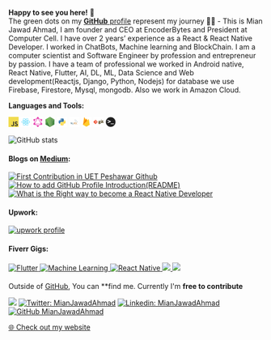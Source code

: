 
**Happy to see you here!** :star_struck: <br> The green dots on my [**GitHub** profile](https://github.com/MianJawadAhmad) represent my journey :running_man: - This is Mian Jawad Ahmad, I am founder and CEO at EncoderBytes and President at Computer Cell. I have over 2 years’ experience as a React & React Native Developer. I worked in ChatBots, Machine learning and BlockChain. I am a computer scientist and Software Engineer by profession and entrepreneur by passion. I have a team of professional we worked in Android native, React Native, Flutter, AI, DL, ML, Data Science and Web development(Reactjs, Django, Python, Nodejs) for database we use Firebase, Firestore, Mysql, mongodb. Also we work in Amazon Cloud.



**Languages and Tools:**  

<code><img height="20" src="https://raw.githubusercontent.com/github/explore/80688e429a7d4ef2fca1e82350fe8e3517d3494d/topics/javascript/javascript.png"></code>
<code><img height="20" src="https://raw.githubusercontent.com/github/explore/80688e429a7d4ef2fca1e82350fe8e3517d3494d/topics/react/react.png"></code>
<code><img height="20" src="https://raw.githubusercontent.com/github/explore/5c058a388828bb5fde0bcafd4bc867b5bb3f26f3/topics/graphql/graphql.png"></code>
<code><img height="20" src="https://raw.githubusercontent.com/github/explore/80688e429a7d4ef2fca1e82350fe8e3517d3494d/topics/nodejs/nodejs.png"></code>
<code><img height="20" src="https://raw.githubusercontent.com/github/explore/80688e429a7d4ef2fca1e82350fe8e3517d3494d/topics/python/python.png"></code>
<code><img height="20" src="https://raw.githubusercontent.com/github/explore/80688e429a7d4ef2fca1e82350fe8e3517d3494d/topics/mysql/mysql.png"></code>
<code><img height="20" src="https://raw.githubusercontent.com/github/explore/80688e429a7d4ef2fca1e82350fe8e3517d3494d/topics/firebase/firebase.png"></code>
<code><img height="20" src="https://raw.githubusercontent.com/github/explore/80688e429a7d4ef2fca1e82350fe8e3517d3494d/topics/git/git.png"></code>
<code><img height="20" src="https://raw.githubusercontent.com/github/explore/80688e429a7d4ef2fca1e82350fe8e3517d3494d/topics/terminal/terminal.png"></code>



 ![GitHub stats](https://github-readme-stats.vercel.app/api?username=MianJawadAhmad&show_icons=true) 


#### Blogs on [Medium](https://medium.com/@MianJawadAhmad):
<a href='https://medium.com/@MianJawadAhmad/first-contribution-in-uet-peshawar-github-d9b6b6673ca5' target='_blank'>
  <img width='30%' src='https://miro.medium.com/max/1248/1*lbijCjImyTxbLqr19ZiPdA.png' alt='First Contribution in UET Peshawar Github' />
</a>
<a href='https://medium.com/@MianJawadAhmad/how-to-add-github-profile-introduction-readme-823fd2b32b6d' target='_blank'>
  <img width='30%' src='https://miro.medium.com/max/1400/1*fzGod9laMGpIlgvSZmYrbg.png' alt='How to add GitHub Profile Introduction(README)' />
</a>
<a href='https://medium.com/@MianJawadAhmad/what-is-the-right-way-to-become-a-react-native-developer-9143de72234e' target='_blank'>
  <img width='30%' src='https://miro.medium.com/max/1400/1*Xq9-727iwXNXA2j1cjQkjw.jpeg' alt='What is the Right way to become a React Native Developer' />
</a>


#### Upwork:
<a href='https://www.upwork.com/freelancers/~01b269a8e1ee35b09d' target='_blank'>
  <img width='30%' src='https://www.upwork.com/static/images/upwork-fb.png' alt='upwork profile' />
</a>

#### Fiverr Gigs:
<a href='https://www.fiverr.com/mianjawdahmad/develop-android-and-ios-mobile-app-using-flutter' target='_blank'>
  <img width='30%' src='https://fiverr-res.cloudinary.com/images/t_main1,q_auto,f_auto,q_auto,f_auto/gigs/157680286/original/b04bd39310a0b6fb310be30ec744cd093f654769/develop-android-and-ios-mobile-app-using-flutter.jpg' alt='Flutter' />
</a>
<a href='https://www.fiverr.com/mianjawdahmad/do-machine-learning-python-projects' target='_blank'>
  <img width='30%' src='https://fiverr-res.cloudinary.com/images/t_main1,q_auto,f_auto,q_auto,f_auto/gigs/172451244/original/aea88c802153336932bca9a01afb4cb92265b5ae/do-machine-learning-python-projects.png' alt='Machine Learning' />
</a>
<a href='https://www.fiverr.com/mianjawdahmad/develop-ios-and-android-mobile-app-using-react-native' target='_blank'>
  <img width='30%' src='https://fiverr-res.cloudinary.com/images/t_main1,q_auto,f_auto,q_auto,f_auto/gigs/152204824/original/e6411642a12ae85db993678bf6e349e177e439b3/develop-ios-and-android-mobile-app-using-react-native.png' alt='React Native' />
</a>
<a href='https://www.fiverr.com/mianjawdahmad/develop-web-based-reactjs-nodejs-application' target='_blank'>
  <img width='30%' src='https://fiverr-res.cloudinary.com/images/t_main1,q_auto,f_auto,q_auto,f_auto/gigs/152272160/original/42c42a91df317d32449a3f194a93ac0dfc79a428/develop-web-based-reactjs-nodejs-application.png' />
</a>
<a href='https://www.fiverr.com/mianjawdahmad/develop-or-update-android-apps-in-java-or-kotlin' target='_blank'>
  <img width='30%' src='https://fiverr-res.cloudinary.com/images/t_main1,q_auto,f_auto,q_auto,f_auto/gigs/152356238/original/78fdc9db704bba7b26841ca538532a08f2766495/develop-or-update-android-apps-in-java-or-kotlin.png' />
</a>



####

Outside of [GitHub](https://github.com/mianjawadahmad/), You can **find me. Currently I'm **free to contribute**

![](https://komarev.com/ghpvc/?username=mianjawadahmad&color=blue&label=Profile+Views)
[![Twitter: MianJawadAhmad](https://img.shields.io/twitter/follow/MianJawadAhmad1?style=social)](https://twitter.com/MianJawadAhmad1)
[![Linkedin: MianJawadAhmad](https://img.shields.io/badge/-MianJawadAhmad-blue?style=flat-square&logo=Linkedin&logoColor=white&link=https://www.linkedin.com/in/mianjawadahmad/)](https://www.linkedin.com/in/mianjawadahmad/)
[![GitHub MianJawadAhmad](https://img.shields.io/github/followers/MianJawadAhmad?label=follow&style=social)](https://github.com/MianJawadAhmad)


<p><a href="https://encoderbytes.com">🌐 Check out my website</a></p>
<!--
**MianJawadAhmad/MianJawadAhmad** is a ✨ _special_ ✨ repository because its `README.md` (this file) appears on your GitHub profile.

Here are some ideas to get you started:

- 🔭 I’m currently working on ...
- 🌱 I’m currently learning ...
- 👯 I’m looking to collaborate on ...
- 🤔 I’m looking for help with ...
- 💬 Ask me about ...
- 📫 How to reach me: ...
- 😄 Pronouns: ...
- ⚡ Fun fact: ...
-->
